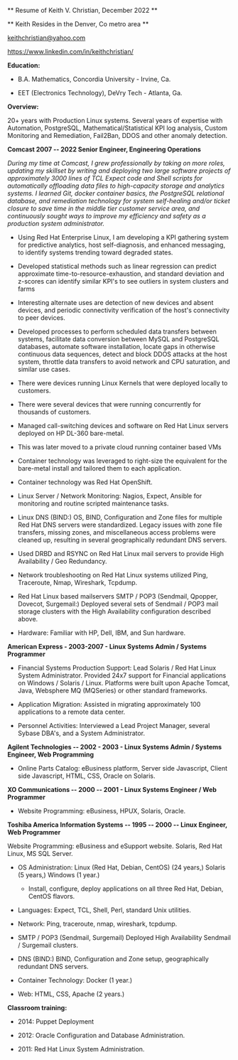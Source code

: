 ** Resume of Keith V. Christian, December 2022 **

** Keith Resides in the Denver, Co metro area **

keithchristian@yahoo.com

https://www.linkedin.com/in/keithchristian/

**Education:**

-   B.A. Mathematics, Concordia University - Irvine, Ca.

-   EET (Electronics Technology), DeVry Tech - Atlanta, Ga.

**Overview:**

20+ years with Production Linux systems. Several years of expertise with Automation, PostgreSQL,
Mathematical/Statistical KPI log analysis, Custom Monitoring and Remediation, Fail2Ban, DDOS and
other anomaly detection.

**Comcast 2007 -- 2022 Senior Engineer, Engineering Operations**

*During my time at Comcast, I grew professionally by taking on more roles, updating my skillset by
writing and deploying two large software projects of approximately 3000 lines of TCL Expect code and
Shell scripts for automatically offloading data files to high-capacity storage and analytics
systems. I learned Git, docker container basics, the PostgreSQL relational database, and remediation
technology for system self-healing and/or ticket closure to save time in the middle tier customer
service area, and continuously sought ways to improve my efficiency and safety as a production
system administrator.*

-   Using Red Hat Enterprise Linux, I am developing a KPI gathering system for predictive analytics,
    host self-diagnosis, and enhanced messaging, to identify systems trending toward degraded
    states.

-   Developed statistical methods such as linear regression can predict approximate
    time-to-resource-exhaustion, and standard deviation and z-scores can identify similar KPI\'s to
    see outliers in system clusters and farms

-   Interesting alternate uses are detection of new devices and absent devices, and periodic
    connectivity verification of the host\'s connectivity to peer devices.

-   Developed processes to perform scheduled data transfers between systems, facilitate data
    conversion between MySQL and PostgreSQL databases, automate software installation, locate gaps
    in otherwise continuous data sequences, detect and block DDOS attacks at the host system,
    throttle data transfers to avoid network and CPU saturation, and similar use cases.

-   There were devices running Linux Kernels that were deployed locally to customers.

-   There were several devices that were running concurrently for thousands of customers.

-   Managed call-switching devices and software on Red Hat Linux servers deployed on HP DL-360
    bare-metal.

-   This was later moved to a private cloud running container based VMs

-   Container technology was leveraged to right-size the equivalent for the bare-metal install and
    tailored them to each application.

-   Container technology was Red Hat OpenShift.

-   Linux Server / Network Monitoring: Nagios, Expect, Ansible for monitoring and routine scripted
    maintenance tasks.

-   Linux DNS (BIND:) OS, BIND, Configuration and Zone files for multiple Red Hat DNS servers were
    standardized. Legacy issues with zone file transfers, missing zones, and miscellaneous access
    problems were cleaned up, resulting in several geographically redundant DNS servers.

-   Used DRBD and RSYNC on Red Hat Linux mail servers to provide High Availability / Geo Redundancy.

-   Network troubleshooting on Red Hat Linux systems utilized Ping, Traceroute, Nmap, Wireshark,
    Tcpdump.

-   Red Hat Linux based mailservers SMTP / POP3 (Sendmail, Qpopper, Dovecot, Surgemail:) Deployed
    several sets of Sendmail / POP3 mail storage clusters with the High Availability configuration
    described above.

-   Hardware: Familiar with HP, Dell, IBM, and Sun hardware.

**American Express - 2003-2007 - Linux Systems Admin / Systems Programmer**

-   Financial Systems Production Support: Lead Solaris / Red Hat Linux System Administrator.
    Provided 24x7 support for Financial applications on Windows / Solaris / Linux. Platforms were
    built upon Apache Tomcat, Java, Websphere MQ (MQSeries) or other standard frameworks.

-   Application Migration: Assisted in migrating approximately 100 applications to a remote data
    center.

-   Personnel Activities: Interviewed a Lead Project Manager, several Sybase DBA\'s, and a System
    Administrator.

**Agilent Technologies -- 2002 - 2003 - Linux Systems Admin / Systems Engineer, Web Programming**

-   Online Parts Catalog: eBusiness platform, Server side Javascript, Client side Javascript, HTML,
    CSS, Oracle on Solaris.

**XO Communications -- 2000 -- 2001 - Linux Systems Engineer / Web Programmer**

-   Website Programming: eBusiness, HPUX, Solaris, Oracle.

**Toshiba America Information Systems -- 1995 -- 2000 -- Linux Engineer, Web Programmer**

Website Programming: eBusiness and eSupport website. Solaris, Red Hat Linux, MS SQL Server.

-   OS Administration: Linux (Red Hat, Debian, CentOS) (24 years,) Solaris (5 years,) Windows (1
    year.)

    -   Install, configure, deploy applications on all three Red Hat, Debian, CentOS flavors.

-   Languages: Expect, TCL, Shell, Perl, standard Unix utilities.

-   Network: Ping, traceroute, nmap, wireshark, tcpdump.

-   SMTP / POP3 (Sendmail, Surgemail) Deployed High Availability Sendmail / Surgemail clusters.

-   DNS (BIND:) BIND, Configuration and Zone setup, geographically redundant DNS servers.

-   Container Technology: Docker (1 year.)

-   Web: HTML, CSS, Apache (2 years.)

**Classroom training:**

-   2014: Puppet Deployment

-   2012: Oracle Configuration and Database Administration.

-   2011: Red Hat Linux System Administration.
